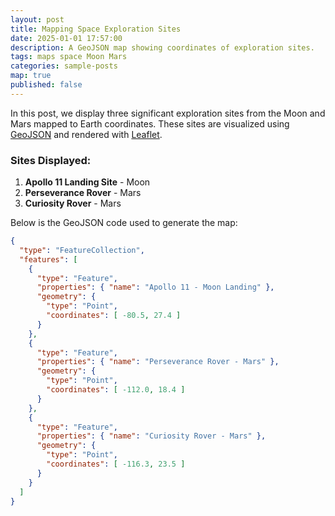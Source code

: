 ```yaml
---
layout: post
title: Mapping Space Exploration Sites
date: 2025-01-01 17:57:00
description: A GeoJSON map showing coordinates of exploration sites.
tags: maps space Moon Mars
categories: sample-posts
map: true
published: false
---
```


In this post, we display three significant exploration sites from the Moon and Mars mapped to Earth coordinates. These sites are visualized using [GeoJSON](https://geojson.org/) and rendered with [Leaflet](https://leafletjs.com/).

### Sites Displayed:
1. **Apollo 11 Landing Site** - Moon
2. **Perseverance Rover** - Mars
3. **Curiosity Rover** - Mars

Below is the GeoJSON code used to generate the map:


```geojson
{
  "type": "FeatureCollection",
  "features": [
    {
      "type": "Feature",
      "properties": { "name": "Apollo 11 - Moon Landing" },
      "geometry": {
        "type": "Point",
        "coordinates": [ -80.5, 27.4 ]
      }
    },
    {
      "type": "Feature",
      "properties": { "name": "Perseverance Rover - Mars" },
      "geometry": {
        "type": "Point",
        "coordinates": [ -112.0, 18.4 ]
      }
    },
    {
      "type": "Feature",
      "properties": { "name": "Curiosity Rover - Mars" },
      "geometry": {
        "type": "Point",
        "coordinates": [ -116.3, 23.5 ]
      }
    }
  ]
}
```